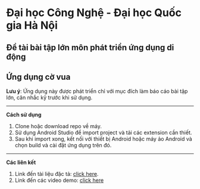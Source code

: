 # Đại học Công Nghệ - Đại học Quốc gia Hà Nội
## Đề tài bài tập lớn môn phát triển ứng dụng di động
## Ứng dụng cờ vua

**Lưu ý**: Ứng dụng này được phát triển chỉ với mục đích làm báo cáo bài tập lớn, cân nhắc kỹ trước khi sử dụng.

---
**Cách sử dụng**
1. Clone hoặc download repo về máy. 
2. Sử dụng Android Studio để import project và tải các extension cần thiết. 
3. Sau khi import xong, kết nối với thiết bị Android hoặc máy ảo Android và chọn build và cài đặt ứng dụng trên đó.

---
**Các liên kết**
1. Link đến tài liệu đặc tả: [click here](https://docs.google.com/document/d/1hY8R8iTuWiruwbsINWXyc22QQtjEoNsJPGeGemEvrQ8/edit?usp=sharing).
2. Link đến các video demo: [click here](https://docs.google.com/document/d/1hY8R8iTuWiruwbsINWXyc22QQtjEoNsJPGeGemEvrQ8/edit?usp=sharing)
